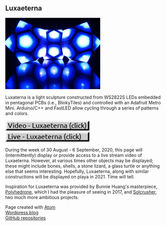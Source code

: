 <!-- <!DOCTYPE html> -->
<html>
  <head>
    <meta charset="utf-8">
    <!--<title>Luxaeterna</title> -->
  </head>
  <body>
    <!--<h1>Welcome to the Infinite Playa!</h1>-->
    <!--<img src="PlayaPano2019.jpg" alt="PlayaPano2019.jpg">-->
    <h2>Luxaeterna</h2>
    <img src="lux.jpg" alt="Luxaeterna image">
    <!--<div class="iframe_container">
    <iframe width="640" height="480" 
    src="https://www.youtube.com/embed/live_stream?channel=UCH1IeN5ZQYLfa2T7RVm72mA" 
    frameborder="0" allowfullscreen> </iframe> 
    </div>-->
    <p>Luxaterna is a light sculpture constructed from WS2822S LEDs embedded
      in pentagonal PCBs (i.e., BlinkyTiles) and controlled with an Adafruit Metro Mini. 
      Arduino/C++ and FastLED allow cycling through a series 
      of patterns and colors.
    </p>
    <a href="https://youtu.be/qxCZm41zsss" 
      title="Youtube Video"><img src="luxvideobutton.jpg" alt="Video" /></a><br>
    <a href="https://www.youtube.com/embed/live_stream?channel=UCH1IeN5ZQYLfa2T7RVm72mA" 
      title="Youtube Livestream"><img src="luxlivebutton.jpg" alt="Livestream" /></a>
    <p>During the week of 30 August - 6 September, 2020, this page will
      (intermittently) display or provide access to a live stream video of Luxaeterna. 
      However, at various times other objects may be displayed; these might include 
      bones, shells, a stone lizard, a glass turtle or anything else that seems 
      interesting. Hopefully, Luxaeterna, along with similar 
      constructions will be displayed on playa in 2021. Time will tell.
    </p>
    <p>Inspiration for Luxaeterna was provided by Bunnie Huang's masterpiece,
      <a href="https://wiki.techinc.nl/Polyhedrone">Polyhedrone</a>, which I
      had the pleasure of seeing in 2017, and
      <a href="https://www.solcrusher.com/">Solcrusher</a>, two much more
      ambitious projects.
    </p>
    <!--<footer>-->
      <p>
       Page created with <a href="https://atom.io/">Atom</a><br>
       <a href="https://symbolicdomain.wordpress.com">Wordpress blog</a><br>
       <a href="https://github.com/foustja">GitHub repositories</a>
      </p>
    <!--</footer>-->
  </body>
</html>

